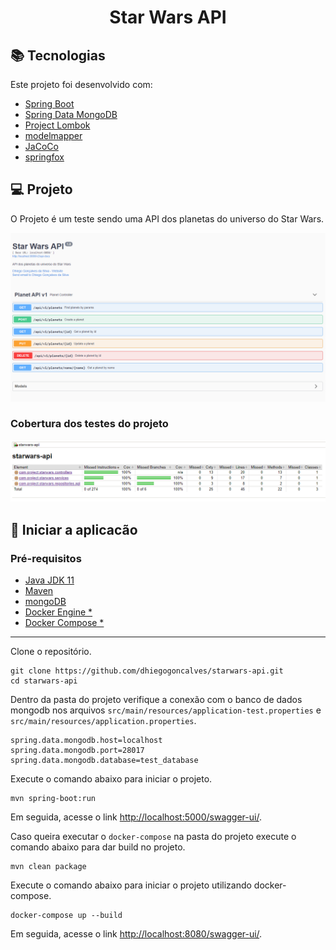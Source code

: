 <h1 align="center">
   Star Wars API
</h1>

## :books: Tecnologias

Este projeto foi desenvolvido com:

-   [Spring Boot](https://spring.io/projects/spring-boot)
-   [Spring Data MongoDB](https://spring.io/projects/spring-data-mongodb)
-   [Project Lombok](https://projectlombok.org/)
-   [modelmapper](http://modelmapper.org/)
-   [JaCoCo](https://www.jacoco.org/jacoco/)
-   [springfox](https://github.com/springfox/springfox)

## :computer: Projeto

O Projeto é um teste sendo uma API dos planetas do universo do Star Wars.

<p align="center">
    <img src="img/starwars-api.png" alt="drawing" width="900"/>
</p>

### Cobertura dos testes do projeto

<p align="center">
    <img src="img/code-coverage.png" alt="drawing" width="900"/>
</p>

## :rocket: Iniciar a aplicacão

### Pré-requisitos

-   [Java JDK 11](https://www.oracle.com/br/java/technologies/javase-jdk11-downloads.html)
-   [Maven](https://maven.apache.org/download.cgi)
-   [mongoDB](https://www.mongodb.com/)
-   [Docker Engine \*](https://docs.docker.com/engine/install/)
-   [Docker Compose \*](https://docs.docker.com/compose/install/)

---

Clone o repositório.

```console
git clone https://github.com/dhiegogoncalves/starwars-api.git
cd starwars-api
```

Dentro da pasta do projeto verifique a conexão com o banco de dados mongodb nos arquivos `src/main/resources/application-test.properties` e `src/main/resources/application.properties`.

```console
spring.data.mongodb.host=localhost
spring.data.mongodb.port=28017
spring.data.mongodb.database=test_database
```

Execute o comando abaixo para iniciar o projeto.

```console
mvn spring-boot:run
```

Em seguida, acesse o link [http://localhost:5000/swagger-ui/](http://localhost:5000/swagger-ui/).

Caso queira executar o `docker-compose` na pasta do projeto execute o comando abaixo para dar build no projeto.

```console
mvn clean package
```

Execute o comando abaixo para iniciar o projeto utilizando docker-compose.

```console
docker-compose up --build
```

Em seguida, acesse o link [http://localhost:8080/swagger-ui/](http://localhost:8080/swagger-ui/).
